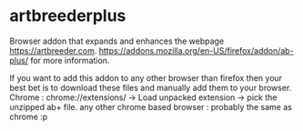 # artbreederplus

Browser addon that expands and enhances the webpage https://artbreeder.com.
https://addons.mozilla.org/en-US/firefox/addon/ab-plus/
for more information.

If you want to add this addon to any other browser than firefox then your best bet is to download these files and manually add them to your browser.
Chrome : chrome://extensions/ -> Load unpacked extension -> pick the unzipped ab+ file.
any other chrome based browser : probably the same as chrome :p
